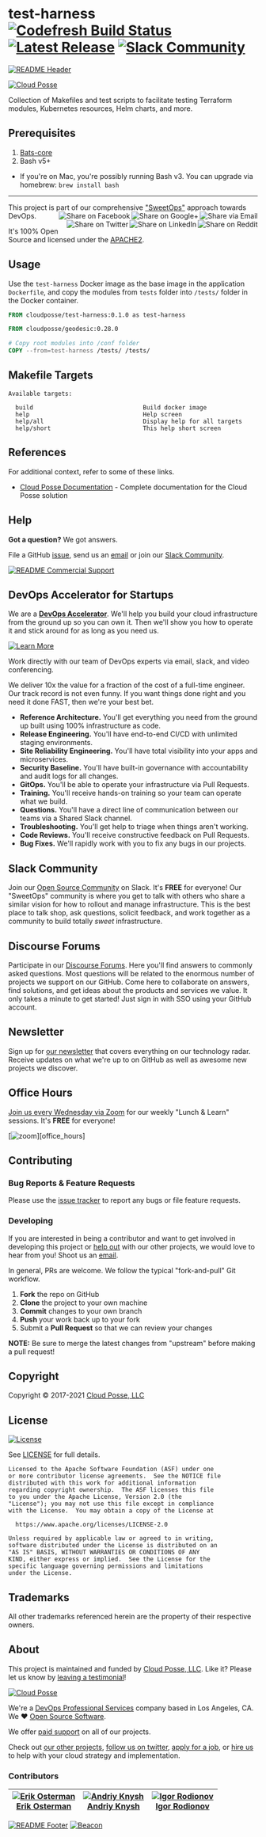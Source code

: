 
<!-- markdownlint-disable -->
# test-harness [![Codefresh Build Status](https://g.codefresh.io/api/badges/pipeline/cloudposse/cloudposse%2Ftest-harness%2Ftest-harness?type=cf-1)](https://g.codefresh.io/public/accounts/cloudposse/pipelines/cloudposse/test-harness/test-harness) [![Latest Release](https://img.shields.io/github/release/cloudposse/test-harness.svg)](https://github.com/cloudposse/test-harness/releases/latest) [![Slack Community](https://slack.cloudposse.com/badge.svg)](https://slack.cloudposse.com)
<!-- markdownlint-restore -->

[![README Header][readme_header_img]][readme_header_link]

[![Cloud Posse][logo]](https://cpco.io/homepage)

<!--




  ** DO NOT EDIT THIS FILE
  **
  ** This file was automatically generated by the `build-harness`.
  ** 1) Make all changes to `README.yaml`
  ** 2) Run `make init` (you only need to do this once)
  ** 3) Run`make readme` to rebuild this file.
  **
  ** (We maintain HUNDREDS of open source projects. This is how we maintain our sanity.)
  **





-->

Collection of Makefiles and test scripts to facilitate testing Terraform modules, Kubernetes resources, Helm charts, and more.

## Prerequisites

1. [Bats-core](https://github.com/bats-core/bats-core)
1. Bash v5+
  - If you're on Mac, you're possibly running Bash v3. You can upgrade via homebrew: `brew install bash`

---

This project is part of our comprehensive ["SweetOps"](https://cpco.io/sweetops) approach towards DevOps.
[<img align="right" title="Share via Email" src="https://docs.cloudposse.com/images/ionicons/ios-email-outline-2.0.1-16x16-999999.svg"/>][share_email]
[<img align="right" title="Share on Google+" src="https://docs.cloudposse.com/images/ionicons/social-googleplus-outline-2.0.1-16x16-999999.svg" />][share_googleplus]
[<img align="right" title="Share on Facebook" src="https://docs.cloudposse.com/images/ionicons/social-facebook-outline-2.0.1-16x16-999999.svg" />][share_facebook]
[<img align="right" title="Share on Reddit" src="https://docs.cloudposse.com/images/ionicons/social-reddit-outline-2.0.1-16x16-999999.svg" />][share_reddit]
[<img align="right" title="Share on LinkedIn" src="https://docs.cloudposse.com/images/ionicons/social-linkedin-outline-2.0.1-16x16-999999.svg" />][share_linkedin]
[<img align="right" title="Share on Twitter" src="https://docs.cloudposse.com/images/ionicons/social-twitter-outline-2.0.1-16x16-999999.svg" />][share_twitter]




It's 100% Open Source and licensed under the [APACHE2](LICENSE).
















## Usage



Use the `test-harness` Docker image as the base image in the application `Dockerfile`, and copy the modules from `tests` folder into `/tests/` folder in the Docker container.

```dockerfile
FROM cloudposse/test-harness:0.1.0 as test-harness

FROM cloudposse/geodesic:0.28.0

# Copy root modules into /conf folder
COPY --from=test-harness /tests/ /tests/
```






<!-- markdownlint-disable -->
## Makefile Targets
```text
Available targets:

  build                               Build docker image
  help                                Help screen
  help/all                            Display help for all targets
  help/short                          This help short screen

```
<!-- markdownlint-restore -->





## References

For additional context, refer to some of these links.

- [Cloud Posse Documentation](https://docs.cloudposse.com) - Complete documentation for the Cloud Posse solution


## Help

**Got a question?** We got answers.

File a GitHub [issue](https://github.com/cloudposse/test-harness/issues), send us an [email][email] or join our [Slack Community][slack].

[![README Commercial Support][readme_commercial_support_img]][readme_commercial_support_link]

## DevOps Accelerator for Startups


We are a [**DevOps Accelerator**][commercial_support]. We'll help you build your cloud infrastructure from the ground up so you can own it. Then we'll show you how to operate it and stick around for as long as you need us.

[![Learn More](https://img.shields.io/badge/learn%20more-success.svg?style=for-the-badge)][commercial_support]

Work directly with our team of DevOps experts via email, slack, and video conferencing.

We deliver 10x the value for a fraction of the cost of a full-time engineer. Our track record is not even funny. If you want things done right and you need it done FAST, then we're your best bet.

- **Reference Architecture.** You'll get everything you need from the ground up built using 100% infrastructure as code.
- **Release Engineering.** You'll have end-to-end CI/CD with unlimited staging environments.
- **Site Reliability Engineering.** You'll have total visibility into your apps and microservices.
- **Security Baseline.** You'll have built-in governance with accountability and audit logs for all changes.
- **GitOps.** You'll be able to operate your infrastructure via Pull Requests.
- **Training.** You'll receive hands-on training so your team can operate what we build.
- **Questions.** You'll have a direct line of communication between our teams via a Shared Slack channel.
- **Troubleshooting.** You'll get help to triage when things aren't working.
- **Code Reviews.** You'll receive constructive feedback on Pull Requests.
- **Bug Fixes.** We'll rapidly work with you to fix any bugs in our projects.

## Slack Community

Join our [Open Source Community][slack] on Slack. It's **FREE** for everyone! Our "SweetOps" community is where you get to talk with others who share a similar vision for how to rollout and manage infrastructure. This is the best place to talk shop, ask questions, solicit feedback, and work together as a community to build totally *sweet* infrastructure.

## Discourse Forums

Participate in our [Discourse Forums][discourse]. Here you'll find answers to commonly asked questions. Most questions will be related to the enormous number of projects we support on our GitHub. Come here to collaborate on answers, find solutions, and get ideas about the products and services we value. It only takes a minute to get started! Just sign in with SSO using your GitHub account.

## Newsletter

Sign up for [our newsletter][newsletter] that covers everything on our technology radar.  Receive updates on what we're up to on GitHub as well as awesome new projects we discover.

## Office Hours

[Join us every Wednesday via Zoom][office_hours] for our weekly "Lunch & Learn" sessions. It's **FREE** for everyone!

[![zoom](https://img.cloudposse.com/fit-in/200x200/https://cloudposse.com/wp-content/uploads/2019/08/Powered-by-Zoom.png")][office_hours]

## Contributing

### Bug Reports & Feature Requests

Please use the [issue tracker](https://github.com/cloudposse/test-harness/issues) to report any bugs or file feature requests.

### Developing

If you are interested in being a contributor and want to get involved in developing this project or [help out](https://cpco.io/help-out) with our other projects, we would love to hear from you! Shoot us an [email][email].

In general, PRs are welcome. We follow the typical "fork-and-pull" Git workflow.

 1. **Fork** the repo on GitHub
 2. **Clone** the project to your own machine
 3. **Commit** changes to your own branch
 4. **Push** your work back up to your fork
 5. Submit a **Pull Request** so that we can review your changes

**NOTE:** Be sure to merge the latest changes from "upstream" before making a pull request!


## Copyright

Copyright © 2017-2021 [Cloud Posse, LLC](https://cpco.io/copyright)



## License

[![License](https://img.shields.io/badge/License-Apache%202.0-blue.svg)](https://opensource.org/licenses/Apache-2.0)

See [LICENSE](LICENSE) for full details.

```text
Licensed to the Apache Software Foundation (ASF) under one
or more contributor license agreements.  See the NOTICE file
distributed with this work for additional information
regarding copyright ownership.  The ASF licenses this file
to you under the Apache License, Version 2.0 (the
"License"); you may not use this file except in compliance
with the License.  You may obtain a copy of the License at

  https://www.apache.org/licenses/LICENSE-2.0

Unless required by applicable law or agreed to in writing,
software distributed under the License is distributed on an
"AS IS" BASIS, WITHOUT WARRANTIES OR CONDITIONS OF ANY
KIND, either express or implied.  See the License for the
specific language governing permissions and limitations
under the License.
```









## Trademarks

All other trademarks referenced herein are the property of their respective owners.

## About

This project is maintained and funded by [Cloud Posse, LLC][website]. Like it? Please let us know by [leaving a testimonial][testimonial]!

[![Cloud Posse][logo]][website]

We're a [DevOps Professional Services][hire] company based in Los Angeles, CA. We ❤️  [Open Source Software][we_love_open_source].

We offer [paid support][commercial_support] on all of our projects.

Check out [our other projects][github], [follow us on twitter][twitter], [apply for a job][jobs], or [hire us][hire] to help with your cloud strategy and implementation.



### Contributors

<!-- markdownlint-disable -->
|  [![Erik Osterman][osterman_avatar]][osterman_homepage]<br/>[Erik Osterman][osterman_homepage] | [![Andriy Knysh][aknysh_avatar]][aknysh_homepage]<br/>[Andriy Knysh][aknysh_homepage] | [![Igor Rodionov][goruha_avatar]][goruha_homepage]<br/>[Igor Rodionov][goruha_homepage] |
|---|---|---|
<!-- markdownlint-restore -->

  [osterman_homepage]: https://github.com/osterman
  [osterman_avatar]: https://img.cloudposse.com/150x150/https://github.com/osterman.png
  [aknysh_homepage]: https://github.com/aknysh
  [aknysh_avatar]: https://img.cloudposse.com/150x150/https://github.com/aknysh.png
  [goruha_homepage]: https://github.com/goruha
  [goruha_avatar]: https://img.cloudposse.com/150x150/https://github.com/goruha.png

[![README Footer][readme_footer_img]][readme_footer_link]
[![Beacon][beacon]][website]

  [logo]: https://cloudposse.com/logo-300x69.svg
  [docs]: https://cpco.io/docs?utm_source=github&utm_medium=readme&utm_campaign=cloudposse/test-harness&utm_content=docs
  [website]: https://cpco.io/homepage?utm_source=github&utm_medium=readme&utm_campaign=cloudposse/test-harness&utm_content=website
  [github]: https://cpco.io/github?utm_source=github&utm_medium=readme&utm_campaign=cloudposse/test-harness&utm_content=github
  [jobs]: https://cpco.io/jobs?utm_source=github&utm_medium=readme&utm_campaign=cloudposse/test-harness&utm_content=jobs
  [hire]: https://cpco.io/hire?utm_source=github&utm_medium=readme&utm_campaign=cloudposse/test-harness&utm_content=hire
  [slack]: https://cpco.io/slack?utm_source=github&utm_medium=readme&utm_campaign=cloudposse/test-harness&utm_content=slack
  [linkedin]: https://cpco.io/linkedin?utm_source=github&utm_medium=readme&utm_campaign=cloudposse/test-harness&utm_content=linkedin
  [twitter]: https://cpco.io/twitter?utm_source=github&utm_medium=readme&utm_campaign=cloudposse/test-harness&utm_content=twitter
  [testimonial]: https://cpco.io/leave-testimonial?utm_source=github&utm_medium=readme&utm_campaign=cloudposse/test-harness&utm_content=testimonial
  [office_hours]: https://cloudposse.com/office-hours?utm_source=github&utm_medium=readme&utm_campaign=cloudposse/test-harness&utm_content=office_hours
  [newsletter]: https://cpco.io/newsletter?utm_source=github&utm_medium=readme&utm_campaign=cloudposse/test-harness&utm_content=newsletter
  [discourse]: https://ask.sweetops.com/?utm_source=github&utm_medium=readme&utm_campaign=cloudposse/test-harness&utm_content=discourse
  [email]: https://cpco.io/email?utm_source=github&utm_medium=readme&utm_campaign=cloudposse/test-harness&utm_content=email
  [commercial_support]: https://cpco.io/commercial-support?utm_source=github&utm_medium=readme&utm_campaign=cloudposse/test-harness&utm_content=commercial_support
  [we_love_open_source]: https://cpco.io/we-love-open-source?utm_source=github&utm_medium=readme&utm_campaign=cloudposse/test-harness&utm_content=we_love_open_source
  [terraform_modules]: https://cpco.io/terraform-modules?utm_source=github&utm_medium=readme&utm_campaign=cloudposse/test-harness&utm_content=terraform_modules
  [readme_header_img]: https://cloudposse.com/readme/header/img
  [readme_header_link]: https://cloudposse.com/readme/header/link?utm_source=github&utm_medium=readme&utm_campaign=cloudposse/test-harness&utm_content=readme_header_link
  [readme_footer_img]: https://cloudposse.com/readme/footer/img
  [readme_footer_link]: https://cloudposse.com/readme/footer/link?utm_source=github&utm_medium=readme&utm_campaign=cloudposse/test-harness&utm_content=readme_footer_link
  [readme_commercial_support_img]: https://cloudposse.com/readme/commercial-support/img
  [readme_commercial_support_link]: https://cloudposse.com/readme/commercial-support/link?utm_source=github&utm_medium=readme&utm_campaign=cloudposse/test-harness&utm_content=readme_commercial_support_link
  [share_twitter]: https://twitter.com/intent/tweet/?text=test-harness&url=https://github.com/cloudposse/test-harness
  [share_linkedin]: https://www.linkedin.com/shareArticle?mini=true&title=test-harness&url=https://github.com/cloudposse/test-harness
  [share_reddit]: https://reddit.com/submit/?url=https://github.com/cloudposse/test-harness
  [share_facebook]: https://facebook.com/sharer/sharer.php?u=https://github.com/cloudposse/test-harness
  [share_googleplus]: https://plus.google.com/share?url=https://github.com/cloudposse/test-harness
  [share_email]: mailto:?subject=test-harness&body=https://github.com/cloudposse/test-harness
  [beacon]: https://ga-beacon.cloudposse.com/UA-76589703-4/cloudposse/test-harness?pixel&cs=github&cm=readme&an=test-harness
